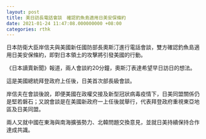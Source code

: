 ```yaml
---
layout: post
title: 美日訪長電話會談　確認釣魚島適用日美安保條約
date: 2021-01-24 11:47:08.000000000 +08:00
categories: rthk
---
```


日本防衛大臣岸信夫與美國新任國防部長奧斯汀進行電話會談，雙方確認釣魚島適用日美安保條約，即對日本領土的攻擊將引發美國的行動。

《日本讀賣新聞》報道，兩人會談約20分鐘，奧斯汀表達希望早日訪日的想法。

這是美國總統拜登政府上任後，日美首次部長級會談。

岸信夫在會談後說，即便美國在政權交接及新型冠狀病毒疫情下，日美同盟關係仍是堅若磐石；又說會談是在美國新政府一上任後就舉行，代表拜登政府重視東亞地區及日美同盟。

兩人又就中國在東海與南海擴張勢力、北韓問題交換意見，並就日美持續保持合作達成共識。
